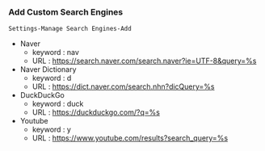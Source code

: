  ### Add Custom Search Engines
 `Settings-Manage Search Engines-Add`
  - Naver
    - keyword : nav
    - URL : https://search.naver.com/search.naver?ie=UTF-8&query=%s
  - Naver Dictionary
    - keyword : d
    - URL : https://dict.naver.com/search.nhn?dicQuery=%s
  - DuckDuckGo
    - keyword : duck
    - URL : https://duckduckgo.com/?q=%s
  - Youtube
    - keyword : y
    - URL : https://www.youtube.com/results?search_query=%s
 
